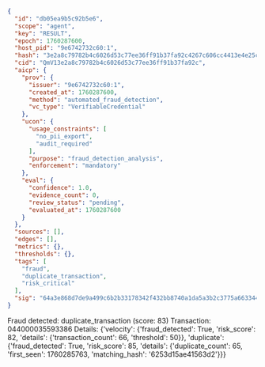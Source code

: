```json
{
  "id": "db05ea9b5c92b5e6",
  "scope": "agent",
  "key": "RESULT",
  "epoch": 1760287600,
  "host_pid": "9e6742732c60:1",
  "hash": "3e2a8c79782b4c6026d53c77ee36ff91b37fa92c4267c606cc4413e4e25c67a5",
  "cid": "QmV13e2a8c79782b4c6026d53c77ee36ff91b37fa92c",
  "aicp": {
    "prov": {
      "issuer": "9e6742732c60:1",
      "created_at": 1760287600,
      "method": "automated_fraud_detection",
      "vc_type": "VerifiableCredential"
    },
    "ucon": {
      "usage_constraints": [
        "no_pii_export",
        "audit_required"
      ],
      "purpose": "fraud_detection_analysis",
      "enforcement": "mandatory"
    },
    "eval": {
      "confidence": 1.0,
      "evidence_count": 0,
      "review_status": "pending",
      "evaluated_at": 1760287600
    }
  },
  "sources": [],
  "edges": [],
  "metrics": {},
  "thresholds": {},
  "tags": [
    "fraud",
    "duplicate_transaction",
    "risk_critical"
  ],
  "sig": "64a3e868d7de9a499c6b2b33178342f432bb8740a1da5a3b2c3775a663344086"
}
```

Fraud detected: duplicate_transaction (score: 83)
Transaction: 044000035593386
Details: {'velocity': {'fraud_detected': True, 'risk_score': 82, 'details': {'transaction_count': 66, 'threshold': 50}}, 'duplicate': {'fraud_detected': True, 'risk_score': 85, 'details': {'duplicate_count': 65, 'first_seen': 1760285763, 'matching_hash': '6253d15ae41563d2'}}}